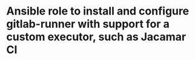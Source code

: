 # Ansible role to install and configure gitlab-runner with support for a custom executor, such as Jacamar CI
